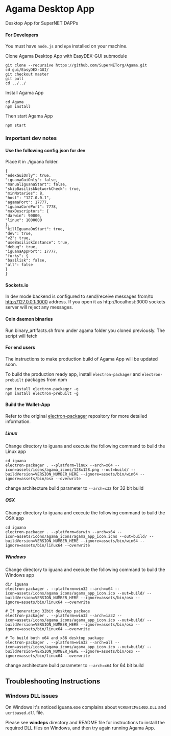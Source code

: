 # Agama Desktop App
Desktop App for SuperNET DAPPs

#### For Developers
You must have `node.js` and `npm` installed on your machine.

Clone Agama Desktop App with EasyDEX-GUI submodule
```shell
git clone --recursive https://github.com/SuperNETorg/Agama.git
cd gui/EasyDEX-GUI/
git checkout master
git pull
cd ../../
```

Install Agama App
```shell
cd Agama
npm install
```

Then start Agama App
```shell
npm start
```

### Important dev notes
#### Use the following config.json for dev
Place it in ./iguana folder.
```
{
"edexGuiOnly": true,
"iguanaGuiOnly": false,
"manualIguanaStart": false,
"skipBasiliskNetworkCheck": true,
"minNotaries": 8,
"host": "127.0.0.1",
"agamaPort": 17777,
"iguanaCorePort": 7778,
"maxDescriptors": {
"darwin": 90000,
"linux": 1000000
},
"killIguanaOnStart": true,
"dev": true,
"v2": true,
"useBasiliskInstance": true,
"debug": true,
"iguanaAppPort": 17777,
"forks": {
"basilisk": false,
"all": false
}
}
```

#### Sockets.io
In dev mode backend is configured to send/receive messages from/to http://127.0.0.1:3000 address. If you open it as http://localhost:3000 sockets server will reject any messages.

#### Coin daemon binaries
Run binary_artifacts.sh from under agama folder you cloned previously. The script will fetch

#### For end users
The instructions to make production build of Agama App will be updated soon.

To build the production ready app, install `electron-packager` and `electron-prebuilt` packages from npm
```shell
npm install electron-packager -g
npm install electron-prebuilt -g
```

#### **Build the Wallet-App**
Refer to the original [electron-packager](https://github.com/electron-userland/electron-packager) repository for more detailed information.

##### Linux
Change directory to iguana and execute the following command to build the Linux app
```shell
cd iguana
electron-packager . --platform=linux --arch=x64 --icon=assets/icons/agama_icons/128x128.png --out=build/ --buildVersion=VERSION_NUMBER_HERE --ignore=assets/bin/win64 --ignore=assets/bin/osx --overwrite
```
change architecture build parameter to ```--arch=x32``` for 32 bit build

##### OSX
Change directory to iguana and execute the following command to build the OSX app
```shell
cd iguana
electron-packager . --platform=darwin --arch=x64 --icon=assets/icons/agama_icons/agama_app_icon.icns --out=build/ --buildVersion=VERSION_NUMBER_HERE --ignore=assets/bin/win64 --ignore=assets/bin/linux64 --overwrite
```

##### Windows
Change directory to iguana and execute the following command to build the Windows app
```shell
dir iguana
electron-packager . --platform=win32 --arch=x64 --icon=assets/icons/agama_icons/agama_app_icon.ico --out=build/ --buildVersion=VERSION_NUMBER_HERE --ignore=assets/bin/osx --ignore=assets/bin/linux64 --overwrite

# If generating 32bit desktop package
electron-packager . --platform=win32 --arch=ia32 --icon=assets/icons/agama_icons/agama_app_icon.ico --out=build/ --buildVersion=VERSION_NUMBER_HERE --ignore=assets/bin/osx --ignore=assets/bin/linux64 --overwrite

# To build both x64 and x86 desktop package
electron-packager . --platform=win32 --arch=all --icon=assets/icons/agama_icons/agama_app_icon.ico --out=build/ --buildVersion=VERSION_NUMBER_HERE --ignore=assets/bin/osx --ignore=assets/bin/linux64 --overwrite
```
change architecture build parameter to ```--arch=x64``` for 64 bit build


## Troubleshooting Instructions

### Windows DLL issues
On Windows it's noticed iguana.exe complains about `VCRUNTIME140D.DLL` and `ucrtbased.dll` file.

Please see **windeps** directory and README file for instructions to install the required DLL files on Windows, and then try again running Agama App.

